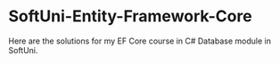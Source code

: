# SoftUni-Entity-Framework-Core
Here are the solutions for my EF Core course in C# Database module in SoftUni.
